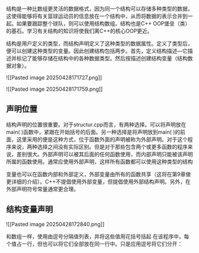 结构是一种比数组更灵活的数据格式，因为同一个结构可以存储多种类型的数据，这使得能够将有关篮球运动员的信息放在一个结构中，从而将数据的表示合并到一起。如果要跟踪整个球队，则可以使用结构数组。结构也是C++ OOP堡垒（类）的基石。学习有关结构的知识将使我们离C++的核心OOP更近。

结构是用户定义的类型，而结构声明定义了这种类型的数据属性。定义了类型后，便可以创建这种类型的变量。因此创建结构包括两步。首先，定义结构描述—它描述并标记了能够存储在结构中的各种数据类型。然后按描述创建结构变量（结构数据对象）。

![[Pasted image 20250428171727.png]]

![[Pasted image 20250428171759.png]]

## 声明位置

结构声明的位置很重要。对于structur.cpp而言，有两种选择。可以将声明放在main( )函数中，紧跟在开始括号的后面。另一种选择是将声明放到main( )的前面，这里采用的便是这种方式，位于函数外面的声明被称为外部声明。对于这个程序来说，两种选择之间没有实际区别。但是对于那些包含两个或更多函数的程序来说，差别很大。外部声明可以被其后面的任何函数使用，而内部声明只能被该声明所属的函数使用。通常应使用外部声明，这样所有函数都可以使用这种类型的结构

变量也可以在函数内部和外部定义，外部变量由所有的函数共享（这将在第9章做更详细的介绍）。C++不提倡使用外部变量，但提倡使用外部结构声明。另外，在外部声明符号常量通常更合理。

## 结构变量声明

![[Pasted image 20250428172840.png]]

和数组一样，使用由逗号分隔值列表，并将这些值用花括号括起
在该程序中，每个值占一行，但也可以将它们全部放在同一行中。只是应用逗号将它们分开：

